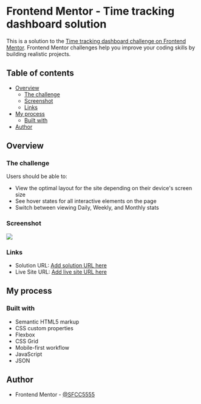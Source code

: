 # Frontend Mentor - Time tracking dashboard solution

This is a solution to the [Time tracking dashboard challenge on Frontend Mentor](https://www.frontendmentor.io/challenges/time-tracking-dashboard-UIQ7167Jw). Frontend Mentor challenges help you improve your coding skills by building realistic projects. 

## Table of contents

- [Overview](#overview)
  - [The challenge](#the-challenge)
  - [Screenshot](#screenshot)
  - [Links](#links)
- [My process](#my-process)
  - [Built with](#built-with)
- [Author](#author)

## Overview

### The challenge

Users should be able to:

- View the optimal layout for the site depending on their device's screen size
- See hover states for all interactive elements on the page
- Switch between viewing Daily, Weekly, and Monthly stats

### Screenshot

![](./screenshot.jpg)


### Links

- Solution URL: [Add solution URL here](https://github.com/SFCC5555/timeTrackingDashboard)
- Live Site URL: [Add live site URL here](https://sfcc5555.github.io/timeTrackingDashboard/)

## My process

### Built with

- Semantic HTML5 markup
- CSS custom properties
- Flexbox
- CSS Grid
- Mobile-first workflow
- JavaScript
- JSON

## Author

- Frontend Mentor - [@SFCC5555](https://www.frontendmentor.io/profile/SFCC5555)
